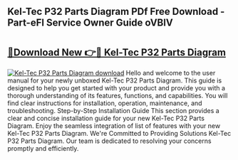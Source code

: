 ## Kel-Tec P32 Parts Diagram PDf Free Download - Part-eFl Service Owner Guide oVBlV

# <h2><a href="http://dfu7fki.blite.top/?on=Kel-Tec+P32+Parts+Diagram">🔗Download New 👉🔴 Kel-Tec P32 Parts Diagram</a></h2>

[![Kel-Tec P32 Parts Diagram download](https://i.imgur.com/lujVjoI.png)](http://dfu7fki.blite.top/?on=Kel-Tec+P32+Parts+Diagram)
Hello and welcome to the user manual for your newly unboxed Kel-Tec P32 Parts Diagram. This guide is designed to help you get started with your product and provide you with a thorough understanding of its features, functions, and capabilities. You will find clear instructions for installation, operation, maintenance, and troubleshooting. Step-by-Step Installation Guide This section provides a clear and concise installation guide for your new Kel-Tec P32 Parts Diagram. Enjoy the seamless integration of list of features with your new Kel-Tec P32 Parts Diagram. We're Committed to Providing Solutions Kel-Tec P32 Parts Diagram. Our team is dedicated to resolving your concerns promptly and efficiently.

